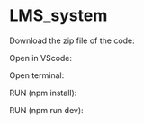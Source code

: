 # LMS_system

Download the zip file of the code:

Open in VScode:

Open terminal:

RUN (npm install):

RUN (npm run dev):
